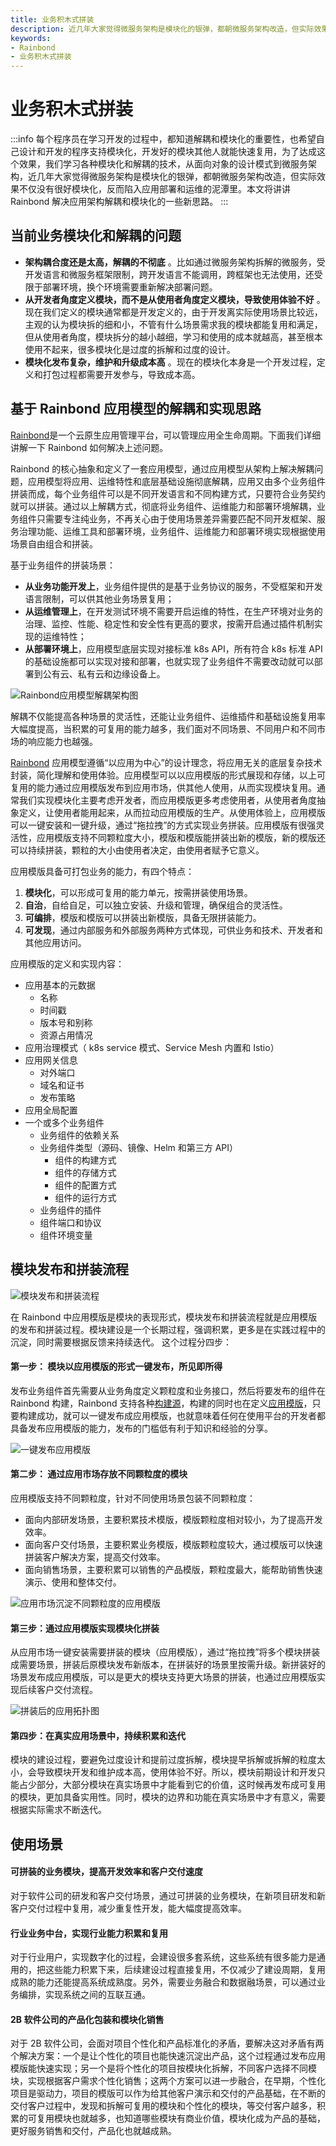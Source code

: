 ```yaml
---
title: 业务积木式拼装
description: 近几年大家觉得微服务架构是模块化的银弹，都朝微服务架构改造，但实际效果不仅没有很好模块化，反而陷入应用部署和运维的泥潭里。本文将讲讲 Rainbond 解决应用架构解耦和模块化的一些新思路。
keywords:
- Rainbond 
- 业务积木式拼装
---
```


# 业务积木式拼装

:::info
每个程序员在学习开发的过程中，都知道解耦和模块化的重要性，也希望自己设计和开发的程序支持模块化，开发好的模块其他人就能快速复用，为了达成这个效果，我们学习各种模块化和解耦的技术，从面向对象的设计模式到微服务架构，近几年大家觉得微服务架构是模块化的银弹，都朝微服务架构改造，但实际效果不仅没有很好模块化，反而陷入应用部署和运维的泥潭里。本文将讲讲 Rainbond 解决应用架构解耦和模块化的一些新思路。
:::

<!--truncate-->

## 当前业务模块化和解耦的问题

- **架构耦合度还是太高，解耦的不彻底** 。比如通过微服务架构拆解的微服务，受开发语言和微服务框架限制，跨开发语言不能调用，跨框架也无法使用，还受限于部署环境，换个环境需要重新解决部署问题。
- **从开发者角度定义模块，而不是从使用者角度定义模块，导致使用体验不好** 。现在我们定义的模块通常都是开发定义的，由于开发离实际使用场景比较远，主观的认为模块拆的细和小，不管有什么场景需求我的模块都能复用和满足，但从使用者角度，模块拆分的越小越细，学习和使用的成本就越高，甚至根本使用不起来，很多模块化是过度的拆解和过度的设计。
- **模块化发布复杂，维护和升级成本高** 。现在的模块化本身是一个开发过程，定义和打包过程都需要开发参与，导致成本高。

## 基于 Rainbond 应用模型的解耦和实现思路

[Rainbond](https://www.rainbond.com/?channel=aliyun)是一个云原生应用管理平台，可以管理应用全生命周期。下面我们详细讲解一下 Rainbond 如何解决上述问题。

Rainbond 的核心抽象和定义了一套应用模型，通过应用模型从架构上解决解耦问题，应用模型将应用、运维特性和底层基础设施彻底解耦，应用又由多个业务组件拼装而成，每个业务组件可以是不同开发语言和不同构建方式，只要符合业务契约就可以拼装。通过以上解耦方式，彻底将业务组件、运维能力和部署环境解耦，业务组件只需要专注纯业务，不再关心由于使用场景差异需要匹配不同开发框架、服务治理功能、运维工具和部署环境，业务组件、运维能力和部署环境实现根据使用场景自由组合和拼装。

基于业务组件的拼装场景：

- **从业务功能开发上**，业务组件提供的是基于业务协议的服务，不受框架和开发语言限制，可以供其他业务场景复用；
- **从运维管理上**，在开发测试环境不需要开启运维的特性，在生产环境对业务的治理、监控、性能、稳定性和安全性有更高的要求，按需开启通过插件机制实现的运维特性；
- **从部署环境上**，应用模型底层实现对接标准 k8s API，所有符合 k8s 标准 API 的基础设施都可以实现对接和部署，也就实现了业务组件不需要改动就可以部署到公有云、私有云和边缘设备上。

![Rainbond应用模型解耦架构图](https://grstatic.oss-cn-shanghai.aliyuncs.com/case/2022/01/17/16423962815678.jpg)

解耦不仅能提高各种场景的灵活性，还能让业务组件、运维插件和基础设施复用率大幅度提高，当积累的可复用的能力越多，我们面对不同场景、不同用户和不同市场的响应能力也越强。

[Rainbond](https://www.rainbond.com/?channel=aliyun) 应用模型遵循“以应用为中心”的设计理念，将应用无关的底层复杂技术封装，简化理解和使用体验。应用模型可以以应用模版的形式展现和存储，以上可复用的能力通过应用模版发布到应用市场，供其他人使用，从而实现模块复用。通常我们实现模块化主要考虑开发者，而应用模版更多考虑使用者，从使用者角度抽象定义，让使用者能用起来，从而拉动应用模版的生产。从使用体验上，应用模版可以一键安装和一键升级，通过“拖拉拽”的方式实现业务拼装。应用模版有很强灵活性，应用模版支持不同颗粒度大小，模版和模版能拼装出新的模版，新的模版还可以持续拼装，颗粒的大小由使用者决定，由使用者赋予它意义。

应用模版具备可打包业务的能力，有四个特点：

1. **模块化**，可以形成可复用的能力单元，按需拼装使用场景。
2. **自治**，自给自足，可以独立安装、升级和管理，确保组合的灵活性。
3. **可编排**，模版和模版可以拼装出新模版，具备无限拼装能力。
4. **可发现**，通过内部服务和外部服务两种方式体现，可供业务和技术、开发者和其他应用访问。

应用模版的定义和实现内容：

- 应用基本的元数据
  - 名称
  - 时间戳
  - 版本号和别称
  - 资源占用情况
- 应用治理模式（ k8s service 模式、Service Mesh 内置和 Istio）
- 应用网关信息
  - 对外端口
  - 域名和证书
  - 发布策略
- 应用全局配置
- 一个或多个业务组件
  - 业务组件的依赖关系
  - 业务组件类型（源码、镜像、Helm 和第三方 API）
    - 组件的构建方式
    - 组件的存储方式
    - 组件的配置方式
    - 组件的运行方式
  - 业务组件的插件
  - 组件端口和协议
  - 组件环境变量

## 模块发布和拼装流程

![模块发布和拼装流程](https://grstatic.oss-cn-shanghai.aliyuncs.com/case/2022/01/17/16423963768590.jpg)

在 Rainbond 中应用模版是模块的表现形式，模块发布和拼装流程就是应用模版的发布和拼装过程。模块建设是一个长期过程，强调积累，更多是在实践过程中的沉淀，同时需要根据反馈来持续迭代。
这个过程分四步：

#### 第一步： 模块以应用模版的形式一键发布，所见即所得

发布业务组件首先需要从业务角度定义颗粒度和业务接口，然后将要发布的组件在 Rainbond 构建，Rainbond 支持各种[构建源](https://www.rainbond.com/docs/component-create/language-support/?channel=aliyun)，构建的同时也在定义[应用模版](https://www.rainbond.com/docs/enterprise-manager/enterprise/appcenter/application-template/?channel=aliyun)，只要构建成功，就可以一键发布成应用模版，也就意味着任何在使用平台的开发者都具备发布应用模版的能力，发布的门槛低有利于知识和经验的分享。

![一键发布应用模版](https://grstatic.oss-cn-shanghai.aliyuncs.com/case/2022/01/17/16423964110669.jpg)

#### 第二步： 通过应用市场存放不同颗粒度的模块

应用模版支持不同颗粒度，针对不同使用场景包装不同颗粒度：

- 面向内部研发场景，主要积累技术模版，模版颗粒度相对较小，为了提高开发效率。
- 面向客户交付场景，主要积累业务模版，模版颗粒度较大，通过模版可以快速拼装客户解决方案，提高交付效率。
- 面向销售场景，主要积累可以销售的产品模版，颗粒度最大，能帮助销售快速演示、使用和整体交付。

![应用市场沉淀不同颗粒度的应用模版](https://grstatic.oss-cn-shanghai.aliyuncs.com/case/2022/01/17/16423964507692.jpg)

#### 第三步：通过应用模版实现模块化拼装

从应用市场一键安装需要拼装的模块（应用模版），通过“拖拉拽”将多个模块拼装成需要场景，拼装后原模块发布新版本，在拼装好的场景里按需升级。新拼装好的场景发布成应用模版，可以是更大的模块支持更大场景的拼装，也通过应用模版实现后续客户交付流程。

![拼装后的应用拓扑图](https://grstatic.oss-cn-shanghai.aliyuncs.com/case/2022/01/17/16423964820219.jpg)

#### 第四步：在真实应用场景中，持续积累和迭代

模块的建设过程，要避免过度设计和提前过度拆解，模块提早拆解或拆解的粒度太小，会导致模块开发和维护成本高，使用体验不好。所以，模块前期设计和开发只能占少部分，大部分模块在真实场景中才能看到它的价值，这时候再发布成可复用的模块，更加具备实用性。同时，模块的边界和功能在真实场景中才有意义，需要根据实际需求不断迭代。

## 使用场景

#### 可拼装的业务模块，提高开发效率和客户交付速度

对于软件公司的研发和客户交付场景，通过可拼装的业务模块，在新项目研发和新客户交付过程中复用，减少重复性开发，能大幅度提高效率。

#### 行业业务中台，实现行业能力积累和复用

对于行业用户，实现数字化的过程，会建设很多套系统，这些系统有很多能力是通用的，把这些能力积累下来，后续建设过程直接复用，不仅减少了建设周期，复用成熟的能力还能提高系统成熟度。另外，需要业务融合和数据融场景，可以通过业务编排，实现系统之间的互联互通。

#### 2B 软件公司的产品化包装和模块化销售

对于 2B 软件公司，会面对项目个性化和产品标准化的矛盾，要解决这对矛盾有两个解决方案：一个是让个性化的项目也能快速沉淀出产品，这个过程通过发布应用模版能快速实现；另一个是将个性化的项目按模块化拆解，不同客户选择不同模块，实现根据客户需求个性化销售；这两个方案可以进一步融合，在早期，个性化项目是驱动力，项目的模版可以作为给其他客户演示和交付的产品基础，在不断的交付客户过程中，发现和拆解可复用的模块和个性化的模块，等交付客户越多，积累的可复用模块也就越多，也知道哪些模块有商业价值，模块化成为产品的基础，更好服务销售和交付，产品化也就越成熟。
